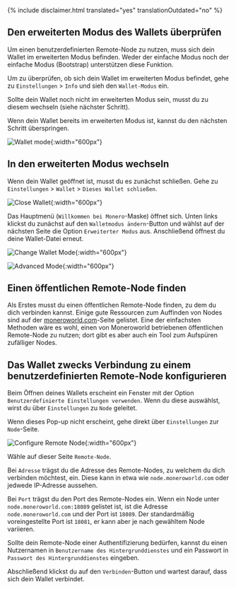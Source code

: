 {% include disclaimer.html translated="yes" translationOutdated="no" %}

## Den erweiterten Modus des Wallets überprüfen
Um einen benutzerdefinierten Remote-Node zu nutzen, muss sich dein Wallet im erweiterten Modus befinden. Weder der einfache Modus noch der einfache Modus (Bootstrap) unterstützen diese Funktion. 

Um zu überprüfen, ob sich dein Wallet im erweiterten Modus befindet, gehe zu `Einstellungen` > `Info` und sieh den `Wallet-Modus` ein.

Sollte dein Wallet noch nicht im erweiterten Modus sein, musst du zu diesem wechseln (siehe nächster Schritt).

Wenn dein Wallet bereits im erweiterten Modus ist, kannst du den nächsten Schritt überspringen.

![Wallet mode](/img/resources/user-guides/en/remote_node/wallet_mode_info.png){:width="600px"}

## In den erweiterten Modus wechseln
Wenn dein Wallet geöffnet ist, musst du es zunächst schließen. Gehe zu `Einstellungen` > `Wallet` > `Dieses Wallet schließen`.

![Close Wallet](/img/resources/user-guides/en/remote_node/close_open_wallet.png){:width="600px"}

Das Hauptmenü (`Willkommen bei Monero`-Maske) öffnet sich. Unten links klickst du zunächst auf den `Walletmodus ändern`-Button und wählst auf der nächsten Seite die Option `Erweiterter Modus` aus. Anschließend öffnest du deine Wallet-Datei erneut.

![Change Wallet Mode](/img/resources/user-guides/en/remote_node/change_wallet_mode.png){:width="600px"}

![Advanced Mode](/img/resources/user-guides/en/remote_node/advanced_mode.png){:width="600px"}

## Einen öffentlichen Remote-Node finden
Als Erstes musst du einen öffentlichen Remote-Node finden, zu dem du dich verbinden kannst. Einige gute Ressourcen zum Auffinden von Nodes sind auf der [moneroworld.com](https://moneroworld.com/#nodes)-Seite gelistet. Eine der einfachsten Methoden wäre es wohl, einen von Moneroworld betriebenen öffentlichen Remote-Node zu nutzen; dort gibt es aber auch ein Tool zum Aufspüren zufälliger Nodes.

## Das Wallet zwecks Verbindung zu einem benutzerdefinierten Remote-Node konfigurieren

Beim Öffnen deines Wallets erscheint ein Fenster mit der Option `Benutzerdefinierte Einstellungen verwenden`. Wenn du diese auswählst, wirst du über `Einstellungen` zu `Node` geleitet.

Wenn dieses Pop-up nicht erscheint, gehe direkt über `Einstellungen` zur `Node`-Seite.

![Configure Remote Node](png/remote_node/remote_node_config.png){:width="600px"}

Wähle auf dieser Seite `Remote-Node`.

Bei `Adresse` trägst du die Adresse des Remote-Nodes, zu welchem du dich verbinden möchtest, ein. Diese kann in etwa wie `node.moneroworld.com` oder jedwede IP-Adresse aussehen.

Bei `Port` trägst du den Port des Remote-Nodes ein. Wenn ein Node unter `node.moneroworld.com:18089` gelistet ist, ist die Adresse `node.moneroworld.com` und der Port ist `18089`. Der standardmäßig voreingestellte Port ist `18081`, er kann aber je nach gewähltem Node variieren. 

Sollte dein Remote-Node einer Authentifizierung bedürfen, kannst du einen Nutzernamen in `Benutzername des Hintergrunddienstes` und ein Passwort in `Passwort des Hintergrunddienstes` eingeben.
 
Abschließend klickst du auf den `Verbinden`-Button und wartest darauf, dass sich dein Wallet verbindet.